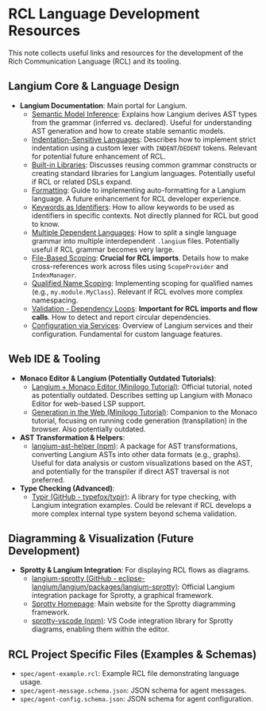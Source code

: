 # RCL Language Development Resources

This note collects useful links and resources for the development of the Rich Communication Language (RCL) and its tooling.

## Langium Core & Language Design

-   **Langium Documentation**: Main portal for Langium.
    -   [Semantic Model Inference](https://langium.org/docs/reference/semantic-model/): Explains how Langium derives AST types from the grammar (inferred vs. declared). Useful for understanding AST generation and how to create stable semantic models.
    -   [Indentation-Sensitive Languages](https://langium.org/docs/recipes/lexing/indentation-sensitive-languages/): Describes how to implement strict indentation using a custom lexer with `INDENT`/`DEDENT` tokens. Relevant for potential future enhancement of RCL.
    -   [Built-in Libraries](https://langium.org/docs/recipes/builtin-library/): Discusses reusing common grammar constructs or creating standard libraries for Langium languages. Potentially useful if RCL or related DSLs expand.
    -   [Formatting](https://langium.org/docs/recipes/formatting/): Guide to implementing auto-formatting for a Langium language. A future enhancement for RCL developer experience.
    -   [Keywords as Identifiers](https://langium.org/docs/recipes/keywords-as-identifiers/): How to allow keywords to be used as identifiers in specific contexts. Not directly planned for RCL but good to know.
    -   [Multiple Dependent Languages](https://langium.org/docs/recipes/multiple-languages/): How to split a single language grammar into multiple interdependent `.langium` files. Potentially useful if RCL grammar becomes very large.
    -   [File-Based Scoping](https://langium.org/docs/recipes/scoping/file-based/): **Crucial for RCL imports**. Details how to make cross-references work across files using `ScopeProvider` and `IndexManager`.
    -   [Qualified Name Scoping](https://langium.org/docs/recipes/scoping/qualified-name/): Implementing scoping for qualified names (e.g., `my.module.MyClass`). Relevant if RCL evolves more complex namespacing.
    -   [Validation - Dependency Loops](https://langium.org/docs/recipes/validation/dependency-loops/): **Important for RCL imports and flow calls**. How to detect and report circular dependencies.
    -   [Configuration via Services](https://langium.org/docs/reference/configuration-services/): Overview of Langium services and their configuration. Fundamental for custom language features.

## Web IDE & Tooling

-   **Monaco Editor & Langium (Potentially Outdated Tutorials)**:
    -   [Langium + Monaco Editor (Minilogo Tutorial)](https://langium.org/docs/learn/minilogo/langium_and_monaco/): Official tutorial, noted as potentially outdated. Describes setting up Langium with Monaco Editor for web-based LSP support.
    -   [Generation in the Web (Minilogo Tutorial)](https://langium.org/docs/learn/minilogo/generation_in_the_web/): Companion to the Monaco tutorial, focusing on running code generation (transpilation) in the browser. Also potentially outdated.
-   **AST Transformation & Helpers**:
    -   [langium-ast-helper (npm)](https://www.npmjs.com/package/langium-ast-helper): A package for AST transformations, converting Langium ASTs into other data formats (e.g., graphs). Useful for data analysis or custom visualizations based on the AST, and potentially for the transpiler if direct AST traversal is not preferred.
-   **Type Checking (Advanced)**:
    -   [Typir (GitHub - typefox/typir)](https://github.com/typefox/typir): A library for type checking, with Langium integration examples. Could be relevant if RCL develops a more complex internal type system beyond schema validation.

## Diagramming & Visualization (Future Development)

-   **Sprotty & Langium Integration**: For displaying RCL flows as diagrams.
    -   [langium-sprotty (GitHub - eclipse-langium/langium/packages/langium-sprotty)](https://github.com/eclipse-langium/langium/tree/main/packages/langium-sprotty): Official Langium integration package for Sprotty, a graphical framework.
    -   [Sprotty Homepage](https://sprotty.org/): Main website for the Sprotty diagramming framework.
    -   [sprotty-vscode (npm)](https://www.npmjs.com/package/sprotty-vscode): VS Code integration library for Sprotty diagrams, enabling them within the editor.

## RCL Project Specific Files (Examples & Schemas)

-   `spec/agent-example.rcl`: Example RCL file demonstrating language usage.
-   `spec/agent-message.schema.json`: JSON schema for agent messages.
-   `spec/agent-config.schema.json`: JSON schema for agent configuration. 